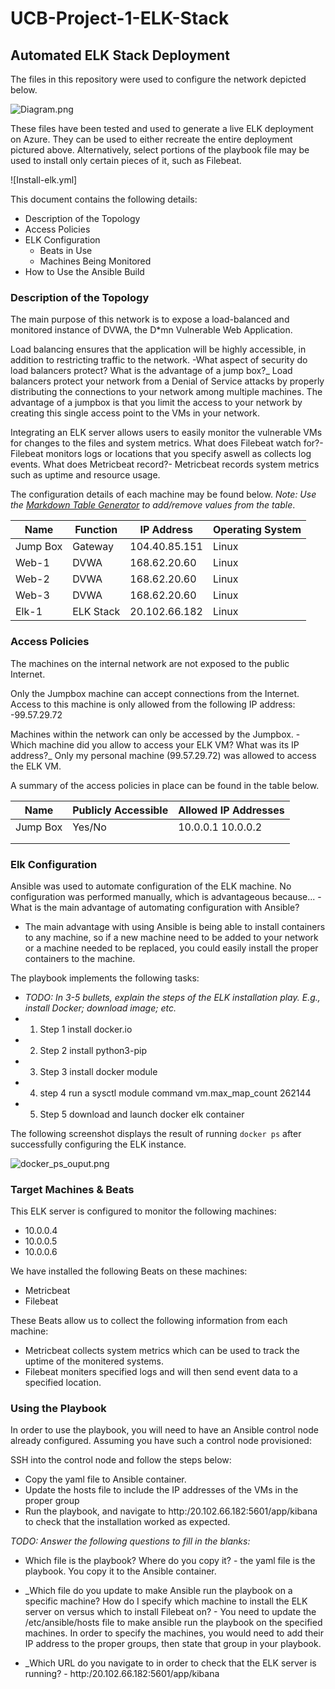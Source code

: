 # UCB-Project-1-ELK-Stack
## Automated ELK Stack Deployment

The files in this repository were used to configure the network depicted below.

![Diagram.png](Images/diagram_filename.png)

These files have been tested and used to generate a live ELK deployment on Azure. They can be used to either recreate the entire deployment pictured above. Alternatively, select portions of the playbook file may be used to install only certain pieces of it, such as Filebeat.

![Install-elk.yml]

This document contains the following details:
- Description of the Topology
- Access Policies
- ELK Configuration
  - Beats in Use
  - Machines Being Monitored
- How to Use the Ansible Build


### Description of the Topology

The main purpose of this network is to expose a load-balanced and monitored instance of DVWA, the D*mn Vulnerable Web Application.

Load balancing ensures that the application will be highly accessible, in addition to restricting traffic to the network.
-What aspect of security do load balancers protect? What is the advantage of a jump box?_
 Load balancers protect your network from a Denial of Service attacks by properly distributing the connections to your network among multiple machines. The advantage of a        jumpbox is that you limit the access to your network by creating this single access point to the VMs in your network.   
 
Integrating an ELK server allows users to easily monitor the vulnerable VMs for changes to the files and system metrics.
 What does Filebeat watch for?- Filebeat monitors logs or locations that you specify aswell as collects log events.
 What does Metricbeat record?- Metricbeat records system metrics such as uptime and resource usage. 

The configuration details of each machine may be found below.
_Note: Use the [Markdown Table Generator](http://www.tablesgenerator.com/markdown_tables) to add/remove values from the table_.

| Name     | Function | IP Address    | Operating System |
|----------|----------|---------------|------------------|
| Jump Box | Gateway  | 104.40.85.151 | Linux            |
| Web-1    |  DVWA    | 168.62.20.60  | Linux            |
| Web-2    |  DVWA    | 168.62.20.60  | Linux            |
| Web-3    |  DVWA    | 168.62.20.60  | Linux            |
| Elk-1    | ELK Stack| 20.102.66.182 | Linux            |

### Access Policies

The machines on the internal network are not exposed to the public Internet. 

Only the Jumpbox machine can accept connections from the Internet. Access to this machine is only allowed from the following IP address:
-99.57.29.72

Machines within the network can only be accessed by the Jumpbox.
-Which machine did you allow to access your ELK VM? What was its IP address?_
 Only my personal machine (99.57.29.72) was allowed to access the ELK VM.
 
A summary of the access policies in place can be found in the table below.

| Name     | Publicly Accessible | Allowed IP Addresses |
|----------|---------------------|----------------------|
| Jump Box | Yes/No              | 10.0.0.1 10.0.0.2    |
|          |                     |                      |
|          |                     |                      |

### Elk Configuration

Ansible was used to automate configuration of the ELK machine. No configuration was performed manually, which is advantageous because...
-What is the main advantage of automating configuration with Ansible?
- The main advantage with using Ansible is being able to install containers to any machine, so if a new machine need to be added to your network or a machine needed to be replaced, you could easily install the proper containers to the machine.

The playbook implements the following tasks:
- _TODO: In 3-5 bullets, explain the steps of the ELK installation play. E.g., install Docker; download image; etc._
- 1. Step 1 install docker.io
- 2. Step 2 install python3-pip
- 3. Step 3 install docker module
- 4. step 4 run a sysctl module command vm.max_map_count 262144
- 5. Step 5 download and launch docker elk container

The following screenshot displays the result of running `docker ps` after successfully configuring the ELK instance.

![docker_ps_ouput.png](Images/docker_ps_output.png)

### Target Machines & Beats
This ELK server is configured to monitor the following machines:
- 10.0.0.4
- 10.0.0.5
- 10.0.0.6

We have installed the following Beats on these machines:
- Metricbeat
- Filebeat

These Beats allow us to collect the following information from each machine:
- Metricbeat collects system metrics which can be used to track the uptime of the monitered systems.
- Filebeat moniters specified logs and will then send event data to a specified location.

### Using the Playbook
In order to use the playbook, you will need to have an Ansible control node already configured. Assuming you have such a control node provisioned: 

SSH into the control node and follow the steps below:
- Copy the yaml file to Ansible container.
- Update the hosts file to include the IP addresses of the VMs in the proper group
- Run the playbook, and navigate to http:/20.102.66.182:5601/app/kibana to check that the installation worked as expected.

_TODO: Answer the following questions to fill in the blanks:_
- Which file is the playbook? Where do you copy it? - the yaml file is the playbook. You copy it to the Ansible container.

- _Which file do you update to make Ansible run the playbook on a specific machine? How do I specify which machine to install the ELK server on versus which to install Filebeat on?  - You need to update the /etc/ansible/hosts file to make ansible run the playbook on the specified machines. In order to specify the machines, you would need to add their IP address to the proper groups, then state that group in your playbook.

- _Which URL do you navigate to in order to check that the ELK server is running? - http:/20.102.66.182:5601/app/kibana
